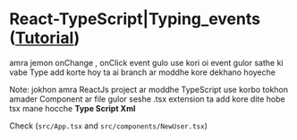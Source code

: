 # React-TypeScript|Typing_events ([Tutorial](https://www.youtube.com/watch?v=ljfh0dtEAjg&list=PLgH5QX0i9K3rGtitufynBKMy5gAFpa1y8&index=98))

amra jemon onChange , onClick event gulo use kori oi event gulor sathe ki vabe Type add  korte hoy ta ai branch ar moddhe kore dekhano hoyeche
 
Note: jokhon amra ReactJs project ar moddhe TypeScript use korbo tokhon amader Component ar file gulor seshe .tsx extension ta add kore dite hobe tsx mane hocche **Type Script Xml** 

Check (```src/App.tsx``` and ```src/components/NewUser.tsx```)

 
